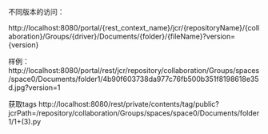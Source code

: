 

不同版本的访问：

http://localhost:8080/portal/{rest_context_name}/jcr/{repositoryName}/{collaboration}/Groups/{driver}/Documents/{folder}/{fileName}?version={version}

样例：
http://localhost:8080/portal/rest/jcr/repository/collaboration/Groups/spaces/space0/Documents/folder1/4b90f603738da977c76fb500b351f8198618e35d.jpg?version=1

获取tags
http://localhost:8080/rest/private/contents/tag/public?jcrPath=/repository/collaboration/Groups/spaces/space0/Documents/folder1/1+(3).py